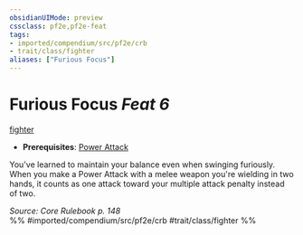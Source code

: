 ```yaml
---
obsidianUIMode: preview
cssclass: pf2e,pf2e-feat
tags:
- imported/compendium/src/pf2e/crb
- trait/class/fighter
aliases: ["Furious Focus"]
---
```

# Furious Focus  *Feat 6*  
[fighter](rules/traits/fighter.md)  

- **Prerequisites**: [Power Attack](power-attack.md)

You've learned to maintain your balance even when swinging furiously. When you make a Power Attack with a melee weapon you're wielding in two hands, it counts as one attack toward your multiple attack penalty instead of two.

*Source: Core Rulebook p. 148*  
%% #imported/compendium/src/pf2e/crb #trait/class/fighter %%